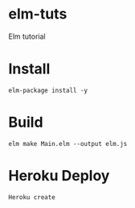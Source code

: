 # elm-tuts
Elm tutorial

# Install
`elm-package install -y`

# Build 
`elm make Main.elm --output elm.js`

# Heroku Deploy
`Heroku create`

